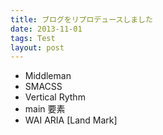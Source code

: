 ```yaml
---
title: ブログをリプロデュースしました
date: 2013-11-01
tags: Test
layout: post
---
```


* Middleman
* SMACSS
* Vertical Rythm
* main 要素
* WAI ARIA [Land Mark]




